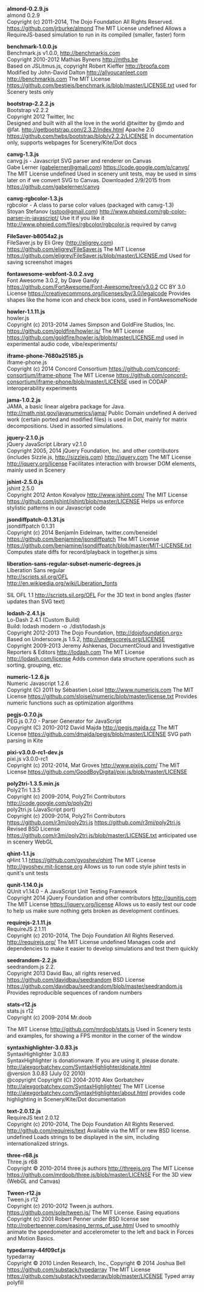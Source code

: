 **almond-0.2.9.js**<br>
almond 0.2.9<br>Copyright (c) 2011-2014, The Dojo Foundation All Rights Reserved.
https://github.com/jrburke/almond
The MIT License  undefined
Allows a RequireJS-based simulation to run in its compiled (smaller, faster) form

**benchmark-1.0.0.js**<br>
Benchmark.js v1.0.0, http://benchmarkjs.com<br>Copyright 2010-2012 Mathias Bynens http://mths.be<br>Based on JSLitmus.js, copyright Robert Kieffer http://broofa.com<br>Modified by John-David Dalton http://allyoucanleet.com
http://benchmarkjs.com
The MIT License  https://github.com/bestiejs/benchmark.js/blob/master/LICENSE.txt
used for Scenery tests only

**bootstrap-2.2.2.js**<br>
Bootstrap v2.2.2<br>Copyright 2012 Twitter, Inc<br>Designed and built with all the love in the world @twitter by @mdo and @fat.
http://getbootstrap.com/2.3.2/index.html
Apache 2.0  https://github.com/twbs/bootstrap/blob/v2.2.2/LICENSE
In documentation only, supports webpages for Scenery/Kite/Dot docs

**canvg-1.3.js**<br>
canvg.js - Javascript SVG parser and renderer on Canvas<br>Gabe Lerner (gabelerner@gmail.com)
https://code.google.com/p/canvg/
The MIT License  undefined
Used in scenery unit tests, may be used in sims later on if we convert SVG to Canvas. Downloaded 2/9/2015 from https://github.com/gabelerner/canvg

**canvg-rgbcolor-1.3.js**<br>
rgbcolor - A class to parse color values (packaged with canvg-1.3)<br>Stoyan Stefanov (sstoo@gmail.com)
http://www.phpied.com/rgb-color-parser-in-javascript/
Use it if you like it  http://www.phpied.com/files/rgbcolor/rgbcolor.js
required by canvg

**FileSaver-b8054a2.js**<br>
FileSaver.js by Eli Grey (http://eligrey.com)
https://github.com/eligrey/FileSaver.js
The MIT License  https://github.com/eligrey/FileSaver.js/blob/master/LICENSE.md
Used for saving screenshot images

**fontawesome-webfont-3.0.2.svg**<br>
Font Awesome 3.0.2, by Dave Gandy
https://github.com/FortAwesome/Font-Awesome/tree/v3.0.2
CC BY 3.0 License  https://creativecommons.org/licenses/by/3.0/legalcode
Provides shapes like the home icon and check box icons, used in FontAwesomeNode

**howler-1.1.11.js**<br>
howler.js<br>Copyright (c) 2013-2014 James Simpson and GoldFire Studios, Inc.
https://github.com/goldfire/howler.js/
The MIT License  https://github.com/goldfire/howler.js/blob/master/LICENSE.md
used in experimental audio code, vibe/experiments/

**iframe-phone-7680a25185.js**<br>
iframe-phone.js<br>Copyright (c) 2014 Concord Consortium
https://github.com/concord-consortium/iframe-phone
The MIT License  https://github.com/concord-consortium/iframe-phone/blob/master/LICENSE
used in CODAP interoperability experiments

**jama-1.0.2.js**<br>
JAMA, a basic linear algebra package for Java.
http://math.nist.gov/javanumerics/jama/
Public Domain  undefined
A derived work (certain ported and modified files) is used in Dot, mainly for matrix decompositions. Used in assorted simulations.

**jquery-2.1.0.js**<br>
jQuery JavaScript Library v2.1.0<br>Copyright 2005, 2014 jQuery Foundation, Inc. and other contributors<br>(includes Sizzle.js, http://sizzlejs.com)
http://jquery.com
The MIT License  http://jquery.org/license
Facilitates interaction with browser DOM elements, mainly used in Scenery

**jshint-2.5.0.js**<br>
jshint 2.5.0<br>Copyright 2012 Anton Kovalyov
http://www.jshint.com/
The MIT License  https://github.com/jshint/jshint/blob/master/LICENSE
Helps us enforce stylistic patterns in our Javascript code

**jsondiffpatch-0.1.31.js**<br>
jsondiffpatch 0.1.31<br>Copyright (c) 2014 BenjamÌn Eidelman, twitter.com/beneidel
https://github.com/benjamine/jsondiffpatch
The MIT License  https://github.com/benjamine/jsondiffpatch/blob/master/MIT-LICENSE.txt
Computes state diffs for record/playback in together.js sims

**liberation-sans-regular-subset-numeric-degrees.js**<br>
Liberation Sans regular<br>http://scripts.sil.org/OFL<br>http://en.wikipedia.org/wiki/Liberation_fonts

SIL OFL 1.1  http://scripts.sil.org/OFL
For the 3D text in bond angles (faster updates than SVG text)

**lodash-2.4.1.js**<br>
Lo-Dash 2.4.1 (Custom Build)<br>Build: lodash modern -o ./dist/lodash.js<br>Copyright 2012-2013 The Dojo Foundation, http://dojofoundation.org><br>Based on Underscore.js 1.5.2, http://underscorejs.org/LICENSE<br>Copyright 2009-2013 Jeremy Ashkenas, DocumentCloud and Investigative Reporters & Editors
http://lodash.com
The MIT License  http://lodash.com/license
Adds common data structure operations such as sorting, grouping, etc.

**numeric-1.2.6.js**<br>
Numeric Javascript 1.2.6<br>Copyright (C) 2011 by Sébastien Loisel
http://www.numericjs.com
The MIT License  https://github.com/sloisel/numeric/blob/master/license.txt
Provides numeric functions such as optimization algorithms

**pegjs-0.7.0.js**<br>
PEG.js 0.7.0 - Parser Generator for JavaScript<br>Copyright (C) 2010-2012 David Majda
http://pegjs.majda.cz
The MIT License  https://github.com/dmajda/pegjs/blob/master/LICENSE
SVG path parsing in Kite

**pixi-v3.0.0-rc1-dev.js**<br>
pixi.js v3.0.0-rc1<br>Copyright (c) 2012-2014, Mat Groves
http://www.pixijs.com/
The MIT License  https://github.com/GoodBoyDigital/pixi.js/blob/master/LICENSE


**poly2tri-1.3.5.min.js**<br>
Poly2Tri 1.3.5<br>Copyright (c) 2009-2014, Poly2Tri Contributors<br>http://code.google.com/p/poly2tri<br>poly2tri.js (JavaScript port)<br>Copyright (c) 2009-2014, Poly2Tri Contributors<br>https://github.com/r3mi/poly2tri.js
https://github.com/r3mi/poly2tri.js
Revised BSD License  https://github.com/r3mi/poly2tri.js/blob/master/LICENSE.txt
anticipated use in scenery WebGL

**qhint-1.1.js**<br>
qHint 1.1
https://github.com/gyoshev/qhint
The MIT License  http://gyoshev.mit-license.org
Allows us to run code style jshint tests in qunit's unit tests

**qunit-1.14.0.js**<br>
QUnit v1.14.0 - A JavaScript Unit Testing Framework<br>Copyright 2014 jQuery Foundation and other contributors
http://qunitjs.com
The MIT License  https://jquery.org/license
Allows us to easily test our code to help us make sure nothing gets broken as development continues.

**requirejs-2.1.11.js**<br>
RequireJS 2.1.11<br>Copyright (c) 2010-2014, The Dojo Foundation All Rights Reserved.
http://requirejs.org/
The MIT License  undefined
Manages code and dependencies to make it easier to develop simulations and test them quickly

**seedrandom-2.2.js**<br>
seedrandom.js 2.2.<br>Copyright 2013 David Bau, all rights reserved.
https://github.com/davidbau/seedrandom
BSD License  https://github.com/davidbau/seedrandom/blob/master/seedrandom.js
Provides reproducible sequences of random numbers

**stats-r12.js**<br>
stats.js r12<br>Copyright (c) 2009-2014 Mr.doob

The MIT License  http://github.com/mrdoob/stats.js
Used in Scenery tests and examples, for showing a FPS monitor in the corner of the window

**syntaxhighlighter-3.0.83.js**<br>
SyntaxHighlighter 3.0.83<br>SyntaxHighlighter is donationware. If you are using it, please donate.<br>http://alexgorbatchev.com/SyntaxHighlighter/donate.html<br>@version 3.0.83 (July 02 2010)<br>@copyright Copyright (C) 2004-2010 Alex Gorbatchev
http://alexgorbatchev.com/SyntaxHighlighter/
The MIT License  http://alexgorbatchev.com/SyntaxHighlighter/about.html
provides code highlighting in Scenery/Kite/Dot documentation

**text-2.0.12.js**<br>
RequireJS text 2.0.12<br>Copyright (c) 2010-2014, The Dojo Foundation All Rights Reserved.
http://github.com/requirejs/text
Available via the MIT or new BSD license.  undefined
Loads strings to be displayed in the sim, including internationalized strings.

**three-r68.js**<br>
Three.js r68<br>Copyright &copy; 2010-2014 three.js authors
http://threejs.org
The MIT License  https://github.com/mrdoob/three.js/blob/master/LICENSE
For the 3D view (WebGL and Canvas)

**Tween-r12.js**<br>
Tween.js r12<br>Copyright (c) 2010-2012 Tween.js authors.
https://github.com/sole/tween.js/
The MIT License. Easing equations Copyright (c) 2001 Robert Penner under BSD license  see http://robertpenner.com/easing_terms_of_use.html
Used to smoothly animate the speedometer and accelerometer to the left and back in Forces and Motion Basics.

**typedarray-44f09cf.js**<br>
typedarray<br>Copyright &copy; 2010 Linden Research, Inc., Copyright &copy; 2014 Joshua Bell
https://github.com/substack/typedarray
The MIT License  https://github.com/substack/typedarray/blob/master/LICENSE
Typed array polyfill